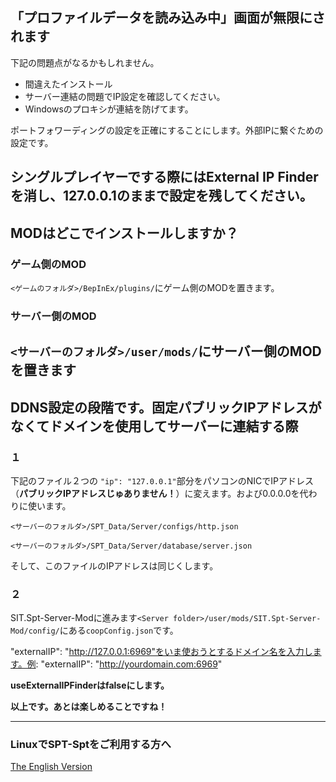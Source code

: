 ## 「プロファイルデータを読み込み中」画面が無限にされます

下記の問題点がなるかもしれません。
- 間違えたインストール
- サーバー連結の問題でIP設定を確認してください。
- Windowsのプロキシが連結を防げてます。


ポートフォワーディングの設定を正確にすることにします。外部IPに繋ぐための設定です。

シングルプレイヤーでする際にはExternal IP Finderを消し、127.0.0.1のままで設定を残してください。
---

## MODはどこでインストールしますか？

### ゲーム側のMOD
`<ゲームのフォルダ>/BepInEx/plugins/`にゲーム側のMODを置きます。

### サーバー側のMOD
`<サーバーのフォルダ>/user/mods/`にサーバー側のMODを置きます
---

## DDNS設定の段階です。固定パブリックIPアドレスがなくてドメインを使用してサーバーに連結する際

### １
下記のファイル２つの `"ip": "127.0.0.1"`部分をパソコンのNICでIPアドレス（__パブリックIPアドレスじゅありません！__）に変えます。および0.0.0.0を代わりに使います。 

`<サーバーのフォルダ>/SPT_Data/Server/configs/http.json`

`<サーバーのフォルダ>/SPT_Data/Server/database/server.json`

そして、このファイルのIPアドレスは同じくします。

### ２
SIT.Spt-Server-Modに進みます`<Server folder>/user/mods/SIT.Spt-Server-Mod/config/`にある`coopConfig.json`です。

"externalIP": "http://127.0.0.1:6969"をいま使おうとするドメイン名を入力します。例: "externalIP": "http://yourdomain.com:6969"

__useExternalIPFinderはfalseにします。__

__以上です。あとは楽しめることですね！__

---

### LinuxでSPT-Sptをご利用する方へ

[The English Version](../en/Guides/Run-Server-on-Linux-English.md)
